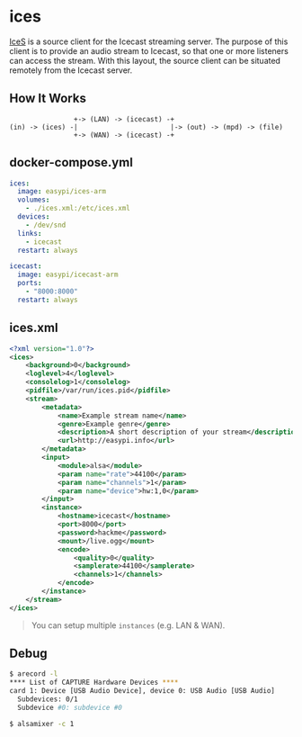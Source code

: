 ices
====

[IceS][1] is a source client for the Icecast streaming server. The purpose of this
client is to provide an audio stream to Icecast, so that one or more listeners
can access the stream. With this layout, the source client can be situated
remotely from the Icecast server.

How It Works
------------

```
                +-> (LAN) -> (icecast) -+
(in) -> (ices) -|                       |-> (out) -> (mpd) -> (file)
                +-> (WAN) -> (icecast) -+
```

docker-compose.yml
------------------

```yaml
ices:
  image: easypi/ices-arm
  volumes:
    - ./ices.xml:/etc/ices.xml
  devices:
    - /dev/snd
  links:
    - icecast
  restart: always

icecast:
  image: easypi/icecast-arm
  ports:
    - "8000:8000"
  restart: always
```

ices.xml
--------

```xml
<?xml version="1.0"?>
<ices>
    <background>0</background>
    <loglevel>4</loglevel>
    <consolelog>1</consolelog>
    <pidfile>/var/run/ices.pid</pidfile>
    <stream>
        <metadata>
            <name>Example stream name</name>
            <genre>Example genre</genre>
            <description>A short description of your stream</description>
            <url>http://easypi.info</url>
        </metadata>
        <input>
            <module>alsa</module>
            <param name="rate">44100</param>
            <param name="channels">1</param>
            <param name="device">hw:1,0</param>
        </input>
        <instance>
            <hostname>icecast</hostname>
            <port>8000</port>
            <password>hackme</password>
            <mount>/live.ogg</mount>
            <encode>
                <quality>0</quality>
                <samplerate>44100</samplerate>
                <channels>1</channels>
            </encode>
        </instance>
    </stream>
</ices>
```

> You can setup multiple `instances` (e.g. LAN & WAN).

## Debug

```bash
$ arecord -l
**** List of CAPTURE Hardware Devices ****
card 1: Device [USB Audio Device], device 0: USB Audio [USB Audio]
  Subdevices: 0/1
  Subdevice #0: subdevice #0

$ alsamixer -c 1
```

[1]: http://icecast.org/ices/
